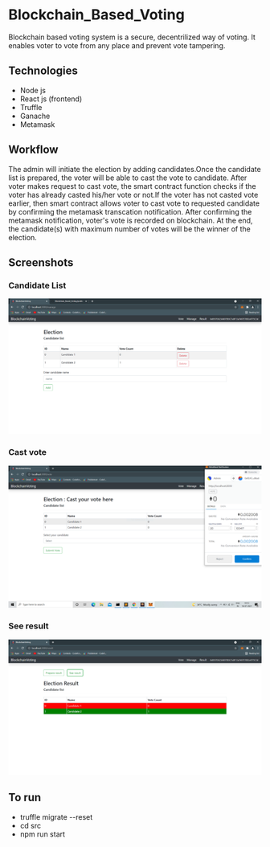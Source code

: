 # Blockchain_Based_Voting

Blockchain based voting system is a secure, decentrilized way of voting. It enables voter to vote from any place and prevent vote tampering.

## Technologies

* Node js
* React js (frontend)
* Truffle
* Ganache
* Metamask

## Workflow
The admin will initiate the election by adding candidates.Once the candidate list is prepared, the voter will be able to cast the vote to candidate. After voter makes request to cast 
vote, the smart contract function checks if the voter has already casted his/her vote or not.If the voter has not casted vote earlier, then smart contract allows voter to cast vote 
to requested candidate by confirming the metamask transcation notification. After confirming the metamask notification, voter's vote is recorded on blockchain.
At the end, the candidate(s) with maximum number of votes will be the winner of the election.

## Screenshots
### Candidate List
![candidate list](/public/CadiddateList.png)


### Cast vote
![cast vote](/public/castVotes.PNG)

### See result
![result](/public/result.png)

## To run
* truffle migrate --reset
* cd src
* npm run start
